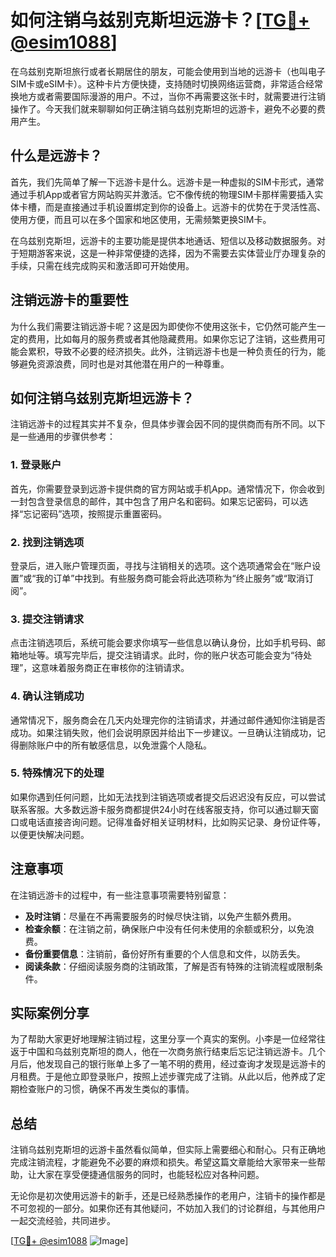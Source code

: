# 如何注销乌兹别克斯坦远游卡？[[TG💪+ @esim1088](https://t.me/s/esim1088)]

在乌兹别克斯坦旅行或者长期居住的朋友，可能会使用到当地的远游卡（也叫电子SIM卡或eSIM卡）。这种卡片方便快捷，支持随时切换网络运营商，非常适合经常换地方或者需要国际漫游的用户。不过，当你不再需要这张卡时，就需要进行注销操作了。今天我们就来聊聊如何正确注销乌兹别克斯坦的远游卡，避免不必要的费用产生。

## 什么是远游卡？

首先，我们先简单了解一下远游卡是什么。远游卡是一种虚拟的SIM卡形式，通常通过手机App或者官方网站购买并激活。它不像传统的物理SIM卡那样需要插入实体卡槽，而是直接通过手机设置绑定到你的设备上。远游卡的优势在于灵活性高、使用方便，而且可以在多个国家和地区使用，无需频繁更换SIM卡。

在乌兹别克斯坦，远游卡的主要功能是提供本地通话、短信以及移动数据服务。对于短期游客来说，这是一种非常便捷的选择，因为不需要去实体营业厅办理复杂的手续，只需在线完成购买和激活即可开始使用。

## 注销远游卡的重要性

为什么我们需要注销远游卡呢？这是因为即使你不使用这张卡，它仍然可能产生一定的费用，比如每月的服务费或者其他隐藏费用。如果你忘记了注销，这些费用可能会累积，导致不必要的经济损失。此外，注销远游卡也是一种负责任的行为，能够避免资源浪费，同时也是对其他潜在用户的一种尊重。

## 如何注销乌兹别克斯坦远游卡？

注销远游卡的过程其实并不复杂，但具体步骤会因不同的提供商而有所不同。以下是一些通用的步骤供参考：

### 1. 登录账户

首先，你需要登录到远游卡提供商的官方网站或手机App。通常情况下，你会收到一封包含登录信息的邮件，其中包含了用户名和密码。如果忘记密码，可以选择“忘记密码”选项，按照提示重置密码。

### 2. 找到注销选项

登录后，进入账户管理页面，寻找与注销相关的选项。这个选项通常会在“账户设置”或“我的订单”中找到。有些服务商可能会将此选项称为“终止服务”或“取消订阅”。

### 3. 提交注销请求

点击注销选项后，系统可能会要求你填写一些信息以确认身份，比如手机号码、邮箱地址等。填写完毕后，提交注销请求。此时，你的账户状态可能会变为“待处理”，这意味着服务商正在审核你的注销请求。

### 4. 确认注销成功

通常情况下，服务商会在几天内处理完你的注销请求，并通过邮件通知你注销是否成功。如果注销失败，他们会说明原因并给出下一步建议。一旦确认注销成功，记得删除账户中的所有敏感信息，以免泄露个人隐私。

### 5. 特殊情况下的处理

如果你遇到任何问题，比如无法找到注销选项或者提交后迟迟没有反应，可以尝试联系客服。大多数远游卡服务商都提供24小时在线客服支持，你可以通过聊天窗口或电话直接咨询问题。记得准备好相关证明材料，比如购买记录、身份证件等，以便更快解决问题。

## 注意事项

在注销远游卡的过程中，有一些注意事项需要特别留意：

- **及时注销**：尽量在不再需要服务的时候尽快注销，以免产生额外费用。
- **检查余额**：在注销之前，确保账户中没有任何未使用的余额或积分，以免浪费。
- **备份重要信息**：注销前，备份好所有重要的个人信息和文件，以防丢失。
- **阅读条款**：仔细阅读服务商的注销政策，了解是否有特殊的注销流程或限制条件。

## 实际案例分享

为了帮助大家更好地理解注销过程，这里分享一个真实的案例。小李是一位经常往返于中国和乌兹别克斯坦的商人，他在一次商务旅行结束后忘记注销远游卡。几个月后，他发现自己的银行账单上多了一笔不明的费用，经过查询才发现是远游卡的月租费。于是他立即登录账户，按照上述步骤完成了注销。从此以后，他养成了定期检查账户的习惯，确保不再发生类似的事情。

## 总结

注销乌兹别克斯坦的远游卡虽然看似简单，但实际上需要细心和耐心。只有正确地完成注销流程，才能避免不必要的麻烦和损失。希望这篇文章能给大家带来一些帮助，让大家在享受便捷通信服务的同时，也能轻松应对各种问题。

无论你是初次使用远游卡的新手，还是已经熟悉操作的老用户，注销卡的操作都是不可忽视的一部分。如果你还有其他疑问，不妨加入我们的讨论群组，与其他用户一起交流经验，共同进步。

[[TG💪+ @esim1088](https://t.me/s/esim1088) ![Image](https://i.postimg.cc/4NQfJmqS/Snipaste-2025-05-13-00-14-12.png)]